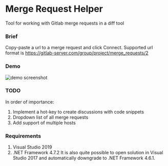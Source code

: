 # Merge Request Helper
Tool for working with Gitlab merge requests in a diff tool

### Brief
Copy-paste a url to a merge request and click Connect.
Supported url format is
https://gitlab-server.com/group/project/merge_requests/2

### Demo
![demo screenshot](https://raw.githubusercontent.com/denis-adamchuk/mrHelper/master/demo.png "Demo Screenshot")

### TODO
In order of importance:
1. Implement a hot-key to create discussions with code snippets
2. Dropdown list of all merge requests
3. Add support of multiple hosts

### Requirements
1. Visual Studio 2019
2. .NET Framework 4.7.2
It is also quite possible to open solution in Visual Studio 2017 and automatically downgrade to .NET Framework 4.6.1.
